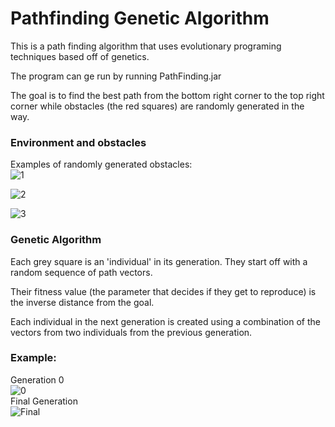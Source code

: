 # Pathfinding Genetic Algorithm
This is a path finding algorithm that uses evolutionary programing techniques based off of genetics.  

The program can ge run by running PathFinding.jar

The goal is to find the best path from the bottom right corner to the top right
corner while obstacles (the red squares) are randomly generated in the way.

### Environment and obstacles
Examples of randomly generated obstacles:    
![1](https://i.imgur.com/rtdHwzd.png)

![2](https://i.imgur.com/CjrU60f.png)

![3](https://i.imgur.com/AJ5BaFq.png)

### Genetic Algorithm
Each grey square is an 'individual' in its generation. They start off with a random sequence of path vectors.  

Their fitness value (the parameter that decides if they get to reproduce) is the inverse distance from the goal.  

Each individual in the next generation is created using a combination of the vectors from two individuals from the previous generation.  


### Example:
Generation 0  
![0](https://media.giphy.com/media/QVOeaDxvITHJPPV7cl/giphy.gif)  
Final Generation  
![Final](https://media.giphy.com/media/XExkm3vK8pDJgjOlcZ/giphy.gif)  

